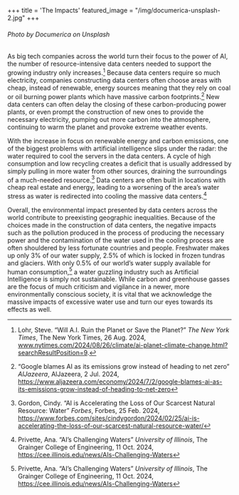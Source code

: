 +++
title = 'The Impacts'
featured_image = "/img/documerica-unsplash-2.jpg"
+++

###### Photo by Documerica on Unsplash

As big tech companies across the world turn their focus to the power of AI, the number of resource-intensive data centers needed to support the growing industry only increases.[^1] Because data centers require so much electricity, companies constructing data centers often choose areas with cheap, instead of renewable, energy sources meaning that they rely on coal or oil burning power plants which have massive carbon footprints.[^2] New data centers can often delay the closing of these carbon-producing power plants, or even prompt the construction of new ones to provide the necessary electricity, pumping out more carbon into the atmosphere, continuing to warm the planet and provoke extreme weather events. 

With the increase in focus on renewable energy and carbon emissions, one of the biggest problems with artificial intelligence slips under the radar: the water required to cool the servers in the data centers. A cycle of high consumption and low recycling creates a deficit that is usually addressed by simply pulling in more water from other sources, draining the surroundings of a much-needed resource.[^3] Data centers are often built in locations with cheap real estate and energy, leading to a worsening of the area’s water stress as water is redirected into cooling the massive data centers.[^4] 

Overall, the environmental impact presented by data centers across the world contribute to preexisting geographic inequalities. Because of the choices made in the construction of data centers, the negative impacts such as the pollution produced in the process of producing the necessary power and the contamination of the water used in the cooling process are often shouldered by less fortunate countries and people. Freshwater makes up only 3% of our water supply, 2.5% of which is locked in frozen tundras and glaciers. With only 0.5% of our world’s water supply available for human consumption,[^4] a water guzzling industry such as Artificial Intelligence is simply not sustainable. While carbon and greenhouse gasses are the focus of much criticism and vigilance in a newer, more environmentally conscious society, it is vital that we acknowledge the massive impacts of excessive water use and turn our eyes towards its effects as well.

[^1]: Lohr, Steve. “Will A.I. Ruin the Planet or Save the Planet?” *The New York Times*, The New York Times, 26 Aug. 2024, www.nytimes.com/2024/08/26/climate/ai-planet-climate-change.html?searchResultPosition=9.
[^2]: “Google blames AI as its emissions grow instead of heading to net zero” *AlJazeera*, AlJazeera, 2 Jul. 2024, https://www.aljazeera.com/economy/2024/7/2/google-blames-ai-as-its-emissions-grow-instead-of-heading-to-net-zero
[^3]: Gordon, Cindy. “AI is Accelerating the Loss of Our Scarcest Natural Resource: Water” *Forbes*, Forbes, 25 Feb. 2024, https://www.forbes.com/sites/cindygordon/2024/02/25/ai-is-accelerating-the-loss-of-our-scarcest-natural-resource-water/
[^4]: Privette, Ana. “AI’s Challenging Waters” *University of Illinois*, The Grainger College of Engineering, 11 Oct. 2024, https://cee.illinois.edu/news/AIs-Challenging-Waters
